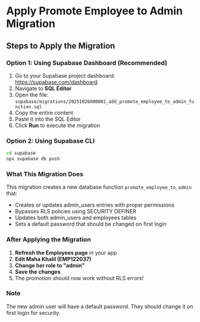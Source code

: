 # Apply Promote Employee to Admin Migration

## Steps to Apply the Migration

### Option 1: Using Supabase Dashboard (Recommended)

1. Go to your Supabase project dashboard: https://supabase.com/dashboard
2. Navigate to **SQL Editor**
3. Open the file: `supabase/migrations/20251026000001_add_promote_employee_to_admin_function.sql`
4. Copy the entire content
5. Paste it into the SQL Editor
6. Click **Run** to execute the migration

### Option 2: Using Supabase CLI

```bash
cd supabase
npx supabase db push
```

### What This Migration Does

This migration creates a new database function `promote_employee_to_admin` that:
- Creates or updates admin_users entries with proper permissions
- Bypasses RLS policies using SECURITY DEFINER
- Updates both admin_users and employees tables
- Sets a default password that should be changed on first login

### After Applying the Migration

1. **Refresh the Employees page** in your app
2. **Edit Maha Khalil (EMP122037)**  
3. **Change her role to "admin"**
4. **Save the changes**
5. The promotion should now work without RLS errors!

### Note

The new admin user will have a default password. They should change it on first login for security.

